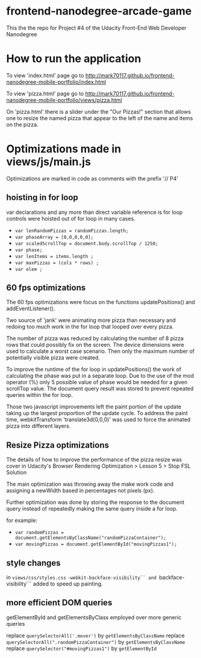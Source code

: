 frontend-nanodegree-arcade-game
===============================

This the the repo for Project #4 of the Udacity Front-End Web Developer Nanodegree

# How to run the application

To view 'index.html' page go to
http://mark70117.github.io/frontend-nanodegree-mobile-portfolio/index.html

To view 'pizza.html' page go to
http://mark70117.github.io/frontend-nanodegree-mobile-portfolio/views/pizza.html

On 'pizza.html' there is a slider under the "Our Pizzas!" section that allows one to resize the
named pizza that appear to the left of the name and items on the pizza.

# Optimizations made in views/js/main.js

Optimizations are marked in code as comments with the prefix  '// P4'

## hoisting in for loop
  var declarations and any more than direct variable reference is for loop controls were
  hoisted out of for loop in many cases.

  * ```var lenRandomPizzas = randomPizzas.length;```
  * ```var phaseArray = [0,0,0,0,0];```
  * ```var scaledScrollTop = document.body.scrollTop / 1250;```
  * ```var phase;```
  * ```var lenItems = items.length ;```
  * ```var maxPizzas = (cols * rows) ;```
  * ```var elem ;```

## 60 fps optimizations

The 60 fps optimizations were focus on the functions updatePositions() and addEventListener().

Two source of 'jank' were animating more pizza than necessary and redoing too much work in the
for loop that looped over every pizza.

The number of pizza was reduced by calculating the number of 8 pizza rows that could
possibly fix on the screen.  The device dimensions were used to calculate a worst case
scenario.  Then only the maximum number of potentially visible pizza were created.

To improve the runtime of the for loop in updatePositions() the work of calculating the
phase was put in a separate loop.  Due to the use of the mod operator (%) only 5 possible
value of phase would be needed for a given scrollTop value.  The document query result
was stored to prevent repeated queries within the for loop.

Those two javascript improvements left the paint portion of the update taking up the
largest proportion of the update cycle.  To address the paint time, webkitTransform
'translate3d(0,0,0)' was used to force the animated pizza into different layers.

## Resize Pizza optimizations

The details of how to improve the performance of the pizza resize was cover in Udacity's
Browser Rendering Optimization > Lesson 5 > Stop FSL Solution

The main optimization was throwing away the make work code and assigning a newWidth based
in percentages not pixels (px).

Further optimization was done by storing the response to the document query instead of
repeatedly making the same query inside a for loop.

for example:

  * ```var randomPizzas = document.getElementsByClassName("randomPizzaContainer");```
  * ```var movingPizzas = document.getElementById("movingPizzas1");```

## style changes

in ```views/css/styles.css```  ```-webkit-backface-visibility`` and ```backface-visibility```
added to speed up painting.

## more efficient DOM queries

getElementById and getElementsByClass employed over more generic queries

replace ```querySelectorAll('.mover')``` by ```getElementsByClassName```
replace ```querySelectorAll(".randomPizzaContainer")``` by ```getElementsByClassName```
replace ```querySelector("#movingPizzas1")``` by ```getElementById```
